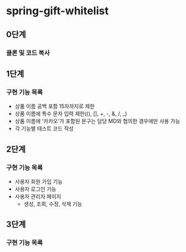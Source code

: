 # spring-gift-whitelist

## 0단계
### 클론 및 코드 복사


## 1단계
### 구현 기능 목록
- 상품 이름 공백 포함 15자까지로 제한
- 상품 이름에 특수 문자 입력 제한((), [], +, -, &, /, _)
- 상품 이름에 '카카오'가 포함된 문구는 담당 MD와 협의한 경우에만 사용 가능
- 각 기능별 테스트 코드 작성


## 2단계
### 구현 기능 목록
- 사용자 회원 가입 기능
- 사용자 로그인 기능
- 사용자 관리자 페이지
  - 생성, 조회, 수정, 삭제 기능


## 3단계
### 구현 기능 목록
